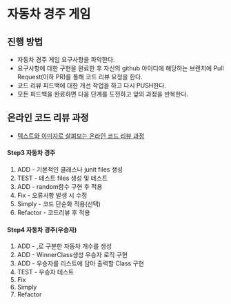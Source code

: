 # 자동차 경주 게임
## 진행 방법
* 자동차 경주 게임 요구사항을 파악한다.
* 요구사항에 대한 구현을 완료한 후 자신의 github 아이디에 해당하는 브랜치에 Pull Request(이하 PR)를 통해 코드 리뷰 요청을 한다.
* 코드 리뷰 피드백에 대한 개선 작업을 하고 다시 PUSH한다.
* 모든 피드백을 완료하면 다음 단계를 도전하고 앞의 과정을 반복한다.

## 온라인 코드 리뷰 과정
* [텍스트와 이미지로 살펴보는 온라인 코드 리뷰 과정](https://github.com/next-step/nextstep-docs/tree/master/codereview)

#### Step3 자동차 경주

1. ADD - 기본적인 클래스나 junit files 생성
2. TEST - 테스트 files 생성 및 테스트
3. ADD - random함수 구현 후 적용
4. Fix - 오류사항 발생 시 수정
5. Simply - 코드 단순화 적용(선택)
6. Refactor - 코드리뷰 후 적용

#### Step4 자동차 경주(우승자)

1. ADD - ,로 구분한 자동차 개수를 생성
2. ADD - WinnerClass생성 우승자 로직 구현
3. ADD - 우승자를 리스트에 담아 출력할 Class 구현
4. TEST - 우승자 테스트
5. Fix
6. Simply 
7. Refactor
